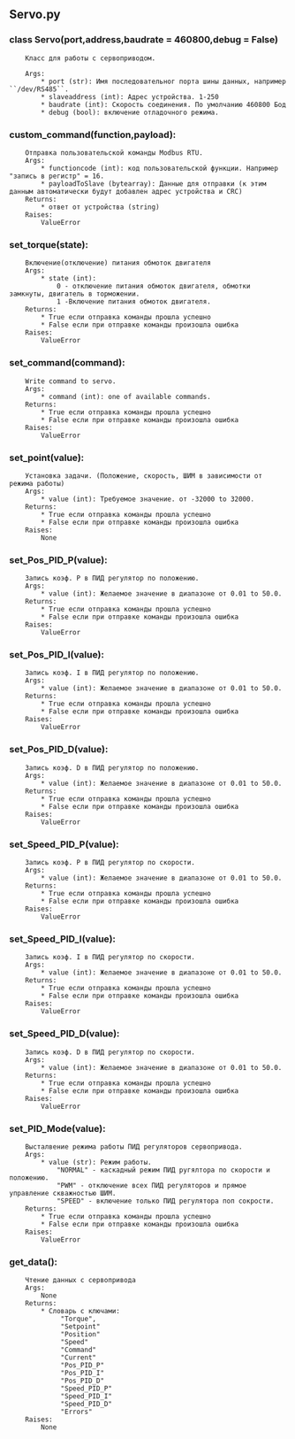 Servo.py
--------

### class Servo(port,address,baudrate = 460800,debug = False)
        Класс для работы с сервоприводом.
    
        Args:
            * port (str): Имя последовательног порта шины данных, например ``/dev/RS485``.
            * slaveaddress (int): Адрес устройства. 1-250
            * baudrate (int): Скорость соединения. По умолчанию 460800 Бод
            * debug (bool): включение отладочного режима.


### custom_command(function,payload):
        Отправка пользовательской команды Modbus RTU.
        Args:       
            * functioncode (int): код пользовательской функции. Например "запись в регистр" = 16.
            * payloadToSlave (bytearray): Данные для отправки (к этим данным автоматически будут добавлен адрес устройства и CRC)
        Returns:
            * ответ от устройства (string)
        Raises:
            ValueError
  
### set_torque(state):
        Включение(отключение) питания обмоток двигателя
        Args:       
            * state (int): 
                0 - отключение питания обмоток двигателя, обмотки замкнуты, двигатель в торможении. 
                1 -Включение питания обмоток двигателя. 
        Returns:
            * True если отправка команды прошла успешно
            * False если при отправке команды произошла ошибка
        Raises:
            ValueError

### set_command(command):
        Write command to servo.
        Args:
            * command (int): one of available commands. 
        Returns:
            * True если отправка команды прошла успешно
            * False если при отправке команды произошла ошибка
        Raises:
            ValueError

### set_point(value):
        Установка задачи. (Положение, скорость, ШИМ в зависимости от режима работы)
        Args:
            * value (int): Требуемое значение. от -32000 to 32000. 
        Returns:
            * True если отправка команды прошла успешно
            * False если при отправке команды произошла ошибка
        Raises:
            None

### set_Pos_PID_P(value):
        Запись коэф. P в ПИД регулятор по положению.
        Args:
            * value (int): Желаемое значение в диапазоне от 0.01 to 50.0. 
        Returns:
            * True если отправка команды прошла успешно
            * False если при отправке команды произошла ошибка
        Raises:
            ValueError

### set_Pos_PID_I(value):
        Запись коэф. I в ПИД регулятор по положению.
        Args:
            * value (int): Желаемое значение в диапазоне от 0.01 to 50.0. 
        Returns:
            * True если отправка команды прошла успешно
            * False если при отправке команды произошла ошибка
        Raises:
            ValueError

### set_Pos_PID_D(value):
        Запись коэф. D в ПИД регулятор по положению.
        Args:
            * value (int): Желаемое значение в диапазоне от 0.01 to 50.0. 
        Returns:
            * True если отправка команды прошла успешно
            * False если при отправке команды произошла ошибка
        Raises:
            ValueError
  
### set_Speed_PID_P(value):
        Запись коэф. P в ПИД регулятор по скорости.
        Args:
            * value (int): Желаемое значение в диапазоне от 0.01 to 50.0. 
        Returns:
            * True если отправка команды прошла успешно
            * False если при отправке команды произошла ошибка
        Raises:
            ValueError

### set_Speed_PID_I(value):
        Запись коэф. I в ПИД регулятор по скорости.
        Args:
            * value (int): Желаемое значение в диапазоне от 0.01 to 50.0. 
        Returns:
            * True если отправка команды прошла успешно
            * False если при отправке команды произошла ошибка
        Raises:
            ValueError

### set_Speed_PID_D(value):
        Запись коэф. D в ПИД регулятор по скорости.
        Args:
            * value (int): Желаемое значение в диапазоне от 0.01 to 50.0. 
        Returns:
            * True если отправка команды прошла успешно
            * False если при отправке команды произошла ошибка
        Raises:
            ValueError

### set_PID_Mode(value):
        Высталвение режима работы ПИД регуляторов сервопривода.
        Args:
            * value (str): Режим работы.
                "NORMAL" - каскадный режим ПИД ругялтора по скорости и положению.
                "PWM" - отключение всех ПИД регуляторов и прямое управление скважностью ШИМ.
                "SPEED" - включение только ПИД регулятора поп сокрости.                  
        Returns:
            * True если отправка команды прошла успешно
            * False если при отправке команды произошла ошибка
        Raises:
            ValueError
 
### get_data():
        Чтение данных с сервопривода
        Args:
            None
        Returns:
            * Словарь с ключами: 
                 "Torque", 
                 "Setpoint" 
                 "Position" 
                 "Speed" 
                 "Command" 
                 "Current" 
                 "Pos_PID_P" 
                 "Pos_PID_I" 
                 "Pos_PID_D" 
                 "Speed_PID_P" 
                 "Speed_PID_I" 
                 "Speed_PID_D" 
                 "Errors"
        Raises:
            None
